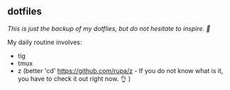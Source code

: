 ## dotfiles

*This is just the backup of my dotflies, but do not hesitate to inspire. 🦄*

My daily routine involves:
- tig
- tmux
- z (better 'cd' https://github.com/rupa/z - If you do not know what is it, you have to check it out right now. 👌 )
